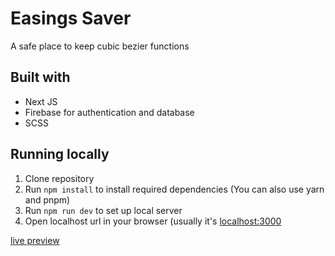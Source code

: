 # Easings Saver
A safe place to keep cubic bezier functions

## Built with 
- Next JS
- Firebase for authentication and database 
- SCSS

## Running locally 
1. Clone repository 
2. Run ```npm install``` to install required dependencies (You can also use yarn and pnpm)
3. Run ```npm run dev``` to set up local server 
4. Open localhost url in your browser (usually it's [localhost:3000](http://localhost:3000)

[live preview](https://easings-saver.vercel.app/)
